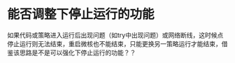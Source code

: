 # 能否调整下停止运行的功能

如果代码或策略进入运行后出现问题（如try中出现问题）或网络断线，这时候点停止运行则无法结束，重启微核也不能结束，只能更换另一策略运行才能结束，借鉴该思路是不是可以强化下停止运行的功能？？